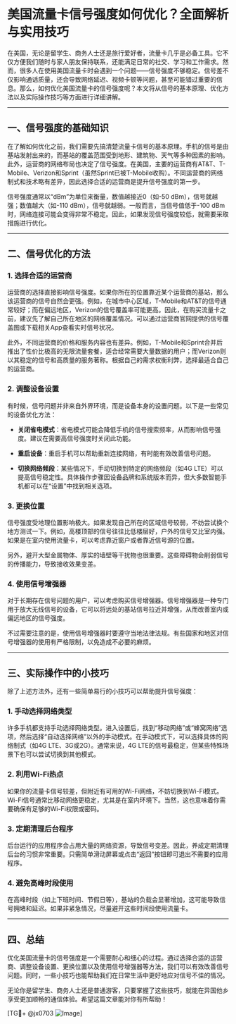 # 美国流量卡信号强度如何优化？全面解析与实用技巧

在美国，无论是留学生、商务人士还是旅行爱好者，流量卡几乎是必备工具。它不仅方便我们随时与家人朋友保持联系，还能满足日常的社交、学习和工作需求。然而，很多人在使用美国流量卡时会遇到一个问题——信号强度不够稳定。信号差不仅影响通话质量，还会导致网络延迟、视频卡顿等问题，甚至可能错过重要的信息。那么，如何优化美国流量卡的信号强度呢？本文将从信号的基本原理、优化方法以及实际操作技巧等方面进行详细讲解。

---

## 一、信号强度的基础知识

在了解如何优化之前，我们需要先搞清楚流量卡信号的基本原理。手机的信号是由基站发射出来的，而基站的覆盖范围受到地形、建筑物、天气等多种因素的影响。此外，运营商的网络布局也决定了信号强度。在美国，主要的运营商有AT&T、T-Mobile、Verizon和Sprint（虽然Sprint已被T-Mobile收购）。不同运营商的网络制式和技术略有差异，因此选择合适的运营商是提升信号强度的第一步。

信号强度通常以“dBm”为单位来衡量，数值越接近0（如-50 dBm），信号就越强；数值越大（如-110 dBm），信号就越弱。一般而言，当信号值低于-100 dBm时，网络连接可能会变得非常不稳定。因此，如果发现信号强度较低，就需要采取措施进行优化。

---

## 二、信号优化的方法

### 1. **选择合适的运营商**

运营商的选择直接影响信号强度。如果你所在的位置靠近某个运营商的基站，那么该运营商的信号自然会更强。例如，在城市中心区域，T-Mobile和AT&T的信号通常较好；而在偏远地区，Verizon的信号覆盖率可能更高。因此，在购买流量卡之前，建议先了解自己所在地区的网络覆盖情况。可以通过运营商官网提供的信号覆盖图或下载相关App查看实时信号状况。

此外，不同运营商的价格和服务内容也有差异。例如，T-Mobile和Sprint合并后推出了性价比极高的无限流量套餐，适合经常需要大量数据的用户；而Verizon则以其稳定的信号和高质量的服务著称。根据自己的需求权衡利弊，选择最适合自己的运营商。

### 2. **调整设备设置**

有时候，信号问题并非来自外界环境，而是设备本身的设置问题。以下是一些常见的设备优化方法：

- **关闭省电模式**：省电模式可能会降低手机的信号搜索频率，从而影响信号强度。建议在需要高信号强度时关闭此功能。
  
- **重启设备**：重启手机可以帮助重新连接网络，有时能有效改善信号问题。

- **切换网络频段**：某些情况下，手动切换到特定的网络频段（如4G LTE）可以提高信号稳定性。具体操作步骤因设备品牌和系统版本而异，但大多数智能手机都可以在“设置”中找到相关选项。

### 3. **更换位置**

信号强度受地理位置影响极大。如果发现自己所在的区域信号较弱，不妨尝试换个地方测试一下。例如，高楼顶部的信号往往比低楼层好，户外的信号又比室内强。如果是在室内使用流量卡，可以考虑靠近窗户或者靠近信号源的位置。

另外，避开大型金属物体、厚实的墙壁等干扰物也很重要。这些障碍物会削弱信号的传播能力，导致接收效果变差。

### 4. **使用信号增强器**

对于长期存在信号问题的用户，可以考虑购买信号增强器。信号增强器是一种专门用于放大无线信号的设备，它可以将远处的基站信号拉近并增强，从而改善室内或偏远地区的信号强度。

不过需要注意的是，使用信号增强器时要遵守当地法律法规。有些国家和地区对信号增强器的使用有严格限制，以免造成不必要的麻烦。

---

## 三、实际操作中的小技巧

除了上述方法外，还有一些简单易行的小技巧可以帮助提升信号强度：

### 1. **手动选择网络类型**

许多手机都支持手动选择网络类型。进入设置后，找到“移动网络”或“蜂窝网络”选项，然后选择“自动选择网络”以外的手动模式。在手动模式下，可以选择具体的网络制式（如4G LTE、3G或2G）。通常来说，4G LTE的信号最稳定，但某些特殊场景下也可以尝试切换到其他模式。

### 2. **利用Wi-Fi热点**

如果你的流量卡信号较差，但附近有可用的Wi-Fi网络，不妨切换到Wi-Fi模式。Wi-Fi信号通常比移动网络更稳定，尤其是在室内环境下。当然，这也意味着你需要确保有足够的Wi-Fi权限或密码。

### 3. **定期清理后台程序**

后台运行的应用程序会占用大量的网络资源，导致信号变差。因此，养成定期清理后台的习惯非常重要。只需简单滑动屏幕或点击“返回”按钮即可退出不需要的应用程序。

### 4. **避免高峰时段使用**

在高峰时段（如上下班时间、节假日等），基站的负载会显著增加，这可能导致信号拥堵和延迟。如果非紧急情况，尽量避开这些时间段使用流量卡。

---

## 四、总结

优化美国流量卡的信号强度是一个需要耐心和细心的过程。通过选择合适的运营商、调整设备设置、更换位置以及使用信号增强器等方法，我们可以有效改善信号问题。同时，一些小技巧也能帮助我们在日常生活中更好地应对信号不佳的情况。

无论你是留学生、商务人士还是普通游客，只要掌握了这些技巧，就能在异国他乡享受更加顺畅的通信体验。希望这篇文章能对你有所帮助！

[TG💪+ @jx0703 ![Image](https://github.com/user-attachments/assets/dbca1d08-cadb-493c-b0ec-ad6f7a83f270)]